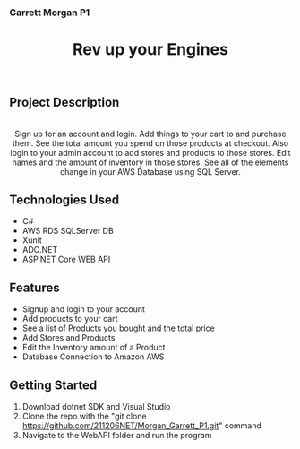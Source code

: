 ### Garrett Morgan P1
<h1 align="center"> Rev up your Engines </h1> <br>

## Project Description

<p align="center">
<br>
Sign up for an account and login. Add things to your cart to and purchase them. See the total amount you spend on those products at checkout. Also login to your admin account to add stores and products to those stores. Edit names and the amount of inventory in those stores. See all of the elements change in your AWS Database using SQL Server.

</p>

## Technologies Used

* C#
* AWS RDS SQLServer DB
* Xunit
* ADO.NET
* ASP.NET Core WEB API

## Features

- Signup and login to your account
- Add products to your cart
- See a list of Products you bought and the total price
- Add Stores and Products
- Edit the Inventory amount of a Product
- Database Connection to Amazon AWS

## Getting Started

1) Download dotnet SDK and Visual Studio
2) Clone the repo with the "git clone https://github.com/211206NET/Morgan_Garrett_P1.git" command
3) Navigate to the WebAPI folder and run the program

